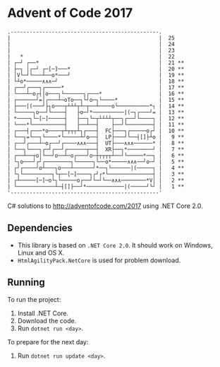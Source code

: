 
# Advent of Code 2017
```
.-----------------------------------------------.       
|                                               |  25
|                                               |  24
|                                               |  23
|   *                                           |  22
| ┌─┘ ┌──*                                      |  21 **
| ├─┐ │┌─┘ ┌─[─]───*                            |  20 **
| │V└─┘└───┴──o*───┘                            |  19 **
| └┴o*─────∧∧∧─┘                                |  18 **
| ┌──┘┌───┐┌─────*                              |  17 **
| └───┴─o┌┤│o───┐└──────┐┌───*                  |  16 **
| ┌──────┘=│┌───┴─oTo──┐└┘o─┐└────*             |  15 **
| ├───|(───┘├┐o───┬┴┴┴┬┴─┬──┴────o└──────────*┐ |  14 **
| └─────┐o──┘└────┤   ├o─┘*──────────|(─┐┌───┘= |  13 **
| *────┐└─[─]─────┤   ├──┐└─┬┴┴┴┴┬──┐┌──┘└────┐ |  12 **
| └───*└──────────┤   ├──┴──┤    ├──┘└────────┤ |  11 **
| ┌───┤┌───*o────┬┴┬┬┬┴┐┌───┤  FC├───┐┌─────o┌┘ |  10 **
| └──┐=└──┐└────*└─────┴┘o──┤  LP├───┘└──┤[]├┴o |   9 **
| ┌──┘┌───┴─o┌──┘┌────∧∧∧───┤  UT├───∧∧∧──────* |   8 **
| └──┐└───┐┌─┘┌──┘┌──────┬──┤  XR├──┐*────────┘ |   7 **
| ┌──┴──┬o│└──┘o──┴─o┌───┘o─┼┬┬┬┬┴──┘└─────*──┐ |   6 **
| └┐o───┘┌┘┌────────┐└─────┐└──o*─────∧∧∧──┘o─┘ |   5 **
| ┌┘┌────┘o┴───┐o───┴──────┘*──┐└──────|(─────┐ |   4 **
| └┐└─────────┐└┬──[─]────┐┌┘┌*└──────────────┤ |   3 **
| ┌┴─────[─]─o└┐└─────o┌──┘└─┘└──∧∧∧────────*V│ |   2 **
| └────────────┴─┤[]├──┘*────────────|(─────┘└┘ |   1 **
'-----------------------------------------------'       

```
C# solutions to http://adventofcode.com/2017 using .NET Core 2.0.

## Dependencies

- This library is based on `.NET Core 2.0`. It should work on Windows, Linux and OS X.
- `HtmlAgilityPack.NetCore` is used for problem download.

## Running

To run the project:

1. Install .NET Core.
2. Download the code.
3. Run `dotnet run <day>`.

To prepare for the next day:

1. Run `dotnet run update <day>`.
